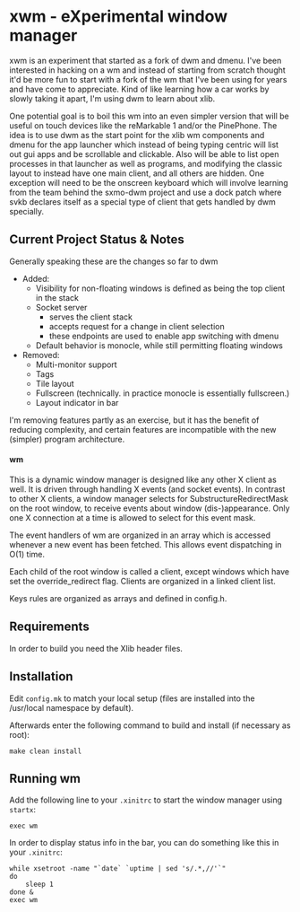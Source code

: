 # xwm - eXperimental window manager

xwm is an experiment that started as a fork of dwm and dmenu. I've been interested in hacking on a wm and instead of starting from scratch thought it'd be more fun to start with a fork of the wm that I've been using for years and have come to appreciate. Kind of like learning how a car works by slowly taking it apart, I'm using dwm to learn about xlib.

One potential goal is to boil this wm into an even simpler version that will be useful on touch devices like the reMarkable 1 and/or the PinePhone. The idea is to use dwm as the start point for the xlib wm components and dmenu for the app launcher which instead of being typing centric will list out gui apps and be scrollable and clickable. Also will be able to list open processes in that launcher as well as programs, and modifying the classic layout to instead have one main client, and all others are hidden. One exception will need to be the onscreen keyboard which will involve learning from the team behind the sxmo-dwm project and use a dock patch where svkb declares itself as a special type of client that gets handled by dwm specially.

## Current Project Status & Notes

Generally speaking these are the changes so far to dwm
* Added: 
	* Visibility for non-floating windows is defined as being the top client in the stack
	* Socket server 
		* serves the client stack 
		* accepts request for a change in client selection
		* these endpoints are used to enable app switching with dmenu
	* Default behavior is monocle, while still permitting floating windows
* Removed: 
	* Multi-monitor support
	* Tags
	* Tile layout
	* Fullscreen (technically. in practice monocle is essentially fullscreen.)
	* Layout indicator in bar

I'm removing features partly as an exercise, but it has the benefit of reducing complexity, and certain features are incompatible with the new (simpler) program architecture. 

#### wm

 This is a dynamic window manager is designed like any other X client as well. It is
 driven through handling X events (and socket events). In contrast to other X clients, a window
 manager selects for SubstructureRedirectMask on the root window, to receive
 events about window (dis-)appearance. Only one X connection at a time is
 allowed to select for this event mask.  

 The event handlers of wm are organized in an array which is accessed
 whenever a new event has been fetched. This allows event dispatching
 in O(1) time.  

 Each child of the root window is called a client, except windows which have
 set the override_redirect flag. Clients are organized in a linked client list.  

 Keys rules are organized as arrays and defined in config.h.  

## Requirements

In order to build you need the Xlib header files.

## Installation

Edit `config.mk` to match your local setup (files are installed into the /usr/local namespace by default).

Afterwards enter the following command to build and install (if necessary as root):

```
make clean install
```

## Running wm

Add the following line to your `.xinitrc` to start the window manager using `startx`:

```
exec wm
```

In order to display status info in the bar, you can do something like this in your `.xinitrc`:

```shell
while xsetroot -name "`date` `uptime | sed 's/.*,//'`"
do
	sleep 1
done &
exec wm
```
